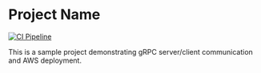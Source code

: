 # Project Name

[![CI Pipeline](https://github.com/MlCHAL-S/Minitwitter-private-test/actions/workflows/ci.yml/badge.svg)](https://github.com/Minitwitter-private-test/Minitwitter-private-test/actions/workflows/ci.yml)

This is a sample project demonstrating gRPC server/client communication and AWS deployment.

